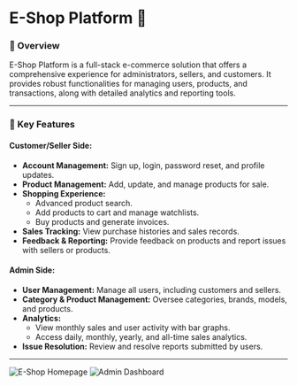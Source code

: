 # E-Shop Platform 🛒  

### 📝 Overview  
E-Shop Platform is a full-stack e-commerce solution that offers a comprehensive experience for administrators, sellers, and customers.
It provides robust functionalities for managing users, products, and transactions, along with detailed analytics and reporting tools.

---

### 🔑 Key Features  

#### **Customer/Seller Side:**  
- **Account Management:** Sign up, login, password reset, and profile updates.  
- **Product Management:** Add, update, and manage products for sale.  
- **Shopping Experience:**  
  - Advanced product search.  
  - Add products to cart and manage watchlists.  
  - Buy products and generate invoices.  
- **Sales Tracking:** View purchase histories and sales records.  
- **Feedback & Reporting:** Provide feedback on products and report issues with sellers or products.  

#### **Admin Side:**  
- **User Management:** Manage all users, including customers and sellers.  
- **Category & Product Management:** Oversee categories, brands, models, and products.  
- **Analytics:**  
  - View monthly sales and user activity with bar graphs.  
  - Access daily, monthly, yearly, and all-time sales analytics.  
- **Issue Resolution:** Review and resolve reports submitted by users.  

---
![E-Shop Homepage](homepage.png)
![Admin Dashboard](admin_dashboard.png)

